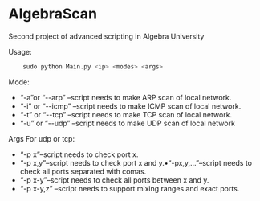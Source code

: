 # AlgebraScan
Second project of advanced scripting in Algebra University


Usage: 
```py 
    sudo python Main.py <ip> <modes> <args>
```


Mode:
<ul>
    <li>“-a”or “--arp” –script needs to make ARP scan of local network.</li>
    <li>“-i” or “--icmp” –script needs to make ICMP scan of local network.</li>
    <li>“-t” or “--tcp” –script needs to make TCP scan of local network.</li>
    <li>“-u” or “--udp” –script needs to make UDP scan of local network</li>
</ul>

Args For udp or tcp:

<ul>
    <li>“-p x”–script needs to check port x.</li>
    <li>“-p x,y”–script needs to check port x and y.•“-px,y,...”–script needs to check all ports separated with comas.</li>
    <li>“-p x-y”–script needs to check all ports between x and y.</li>
    <li>“-p x-y,z” –script needs to support mixing ranges and exact ports.</li>
</ul>